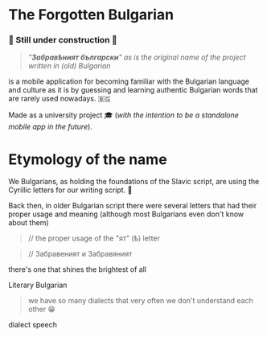 # The Forgotten Bulgarian 

### 🚧 Still under construction 🚧

> _"**Забравѣният български**" as is the original name of the project written in (old) Bulgarian_

is a mobile application for becoming familiar
with the Bulgarian language and culture as it is by guessing and learning authentic Bulgarian words that are rarely used nowadays. 🇧🇬

Made as a university project 🎓 (_with the intention to be a standalone mobile app in the future_).

# Еtymology of the name
We Bulgarians, as holding the foundations of the Slavic script, are using the Cyrillic letters for our writing script. 📜

Back then, in older Bulgarian script there were several letters that had their proper usage and meaning (although most Bulgarians even don't know about them)
> // the proper usage of the "ят" (ѣ) letter

> // Забравеният и Забравяният

there's one that shines the brightest of all

Literary Bulgarian

> we have so many dialects that very often we don't understand each other 😁

dialect speech
